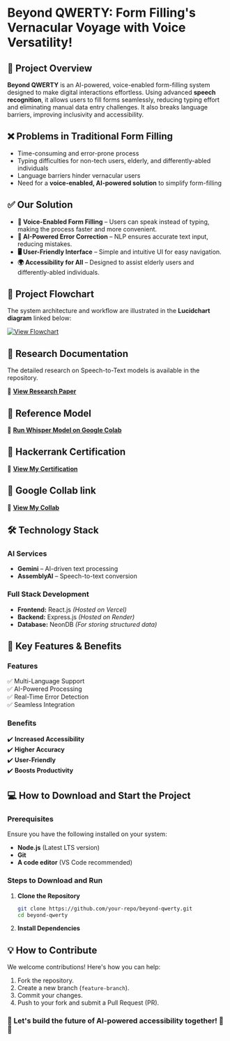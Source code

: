 # Beyond QWERTY: Form Filling's Vernacular Voyage with Voice Versatility!  

## 📌 Project Overview  
**Beyond QWERTY** is an AI-powered, voice-enabled form-filling system designed to make digital interactions effortless. Using advanced **speech recognition**, it allows users to fill forms seamlessly, reducing typing effort and eliminating manual data entry challenges. It also breaks language barriers, improving inclusivity and accessibility.

## ❌ Problems in Traditional Form Filling  
- Time-consuming and error-prone process  
- Typing difficulties for non-tech users, elderly, and differently-abled individuals  
- Language barriers hinder vernacular users  
- Need for a **voice-enabled, AI-powered solution** to simplify form-filling

## ✅ Our Solution  
- **🎤 Voice-Enabled Form Filling** – Users can speak instead of typing, making the process faster and more convenient.  
- **🤖 AI-Powered Error Correction** – NLP ensures accurate text input, reducing mistakes.  
- **🖥️ User-Friendly Interface** – Simple and intuitive UI for easy navigation.  
- **🌍 Accessibility for All** – Designed to assist elderly users and differently-abled individuals.  

## 🔗 Project Flowchart  
The system architecture and workflow are illustrated in the **Lucidchart diagram** linked below:  

[![View Flowchart](https://img.shields.io/badge/View%20Flowchart-Lucidchart-blue?style=for-the-badge)](https://lucid.app/lucidchart/7f588edb-4774-410b-9482-438fd0c3822a/edit?viewport_loc=-1283%2C-480%2C3586%2C1789%2C0_0&invitationId=inv_528b50ce-80df-4398-b5fa-36bf870dffc9)  


## 📄 Research Documentation  
The detailed research on Speech-to-Text models is available in the repository.  

📌 **[View Research Paper](https://drive.google.com/drive/folders/1OHelb_6zL_I_WRSQi2-wZ9vyQXlxjWNU)**  
## 📄 Reference Model
📌 **[Run Whisper Model on Google Colab](https://colab.research.google.com/drive/1KcmaD4bWt3FUgYEcy6J0AiDgSBXN-AX3#scrollTo=xlTUP7NPmPQp)**


## 📄 Hackerrank Certification 

📌 **[View My Certification](https://drive.google.com/drive/u/1/folders/1BYn3JTq1VyIOH87Sa8AIov1NlIf9MIA1)** 

## 📄 Google Collab link

📌 **[View My Collab](https://colab.research.google.com/drive/1VW7wHyf2s3nELHlG4hmU6gwQ94OuaShV#scrollTo=EM6upgxMQKdN)** 

## 🛠️ Technology Stack  
### **AI Services**  
- **Gemini** – AI-driven text processing  
- **AssemblyAI** – Speech-to-text conversion  

### **Full Stack Development**  
- **Frontend:** React.js *(Hosted on Vercel)*  
- **Backend:** Express.js *(Hosted on Render)*  
- **Database:** NeonDB *(For storing structured data)*

## 🔑 Key Features & Benefits  
### Features  
✅ Multi-Language Support  
✅ AI-Powered Processing  
✅ Real-Time Error Detection  
✅ Seamless Integration 

### Benefits  
✔️ **Increased Accessibility**  
✔️ **Higher Accuracy**  
✔️ **User-Friendly**  
✔️ **Boosts Productivity**

## 💻 How to Download and Start the Project
### **Prerequisites**  
Ensure you have the following installed on your system:  
- **Node.js** (Latest LTS version)  
- **Git**  
- **A code editor** (VS Code recommended)

### **Steps to Download and Run**  
1. **Clone the Repository**  
   ```bash  
   git clone https://github.com/your-repo/beyond-qwerty.git  
   cd beyond-qwerty
2. **Install Dependencies**  


## 💡 How to Contribute  
We welcome contributions! Here's how you can help:  
1. Fork the repository.  
2. Create a new branch (`feature-branch`).  
3. Commit your changes.  
4. Push to your fork and submit a Pull Request (PR).

  ### 🚀 Let's build the future of AI-powered accessibility together! 🎤🤖
